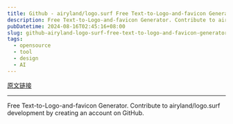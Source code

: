 ```yaml
---
title: Github - airyland/logo.surf Free Text-to-Logo-and-favicon Generator
description: Free Text-to-Logo-and-favicon Generator. Contribute to airyland/logo.surf development by creating an account on GitHub.
pubDatetime: 2024-08-16T02:45:16+08:00
slug: github-airyland-logo-surf-free-text-to-logo-and-favicon-generator
tags: 
  - opensource
  - tool
  - design
  - AI
---
```


[原文链接](https://github.com/airyland/logo.surf)

---

Free Text-to-Logo-and-favicon Generator. Contribute to airyland/logo.surf development by creating an account on GitHub.
